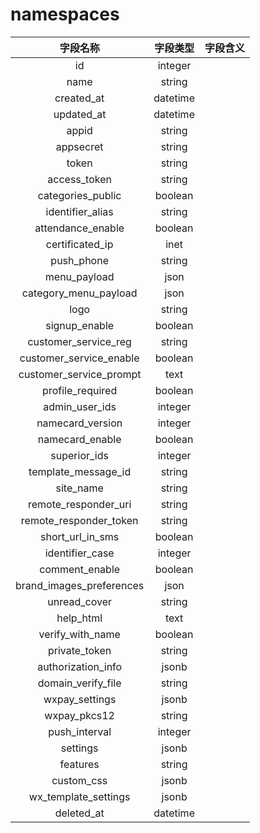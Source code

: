 # namespaces

| 字段名称 | 字段类型 | 字段含义 |
| :-----: | :-----: | :-----: 
| id | integer |  |
| name | string |  |
| created_at | datetime |  |
| updated_at | datetime |  |
| appid | string |  |
| appsecret | string |  |
| token | string |  |
| access_token | string |  |
| categories_public | boolean |  |
| identifier_alias | string |  |
| attendance_enable | boolean |  |
| certificated_ip | inet |  |
| push_phone | string |  |
| menu_payload | json |  |
| category_menu_payload | json |  |
| logo | string |  |
| signup_enable | boolean |  |
| customer_service_reg | string |  |
| customer_service_enable | boolean |  |
| customer_service_prompt | text |  |
| profile_required | boolean |  |
| admin_user_ids | integer |  |
| namecard_version | integer |  |
| namecard_enable | boolean |  |
| superior_ids | integer |  |
| template_message_id | string |  |
| site_name | string |  |
| remote_responder_uri | string |  |
| remote_responder_token | string |  |
| short_url_in_sms | boolean |  |
| identifier_case | integer |  |
| comment_enable | boolean |  |
| brand_images_preferences | json |  |
| unread_cover | string |  |
| help_html | text |  |
| verify_with_name | boolean |  |
| private_token | string |  |
| authorization_info | jsonb |  |
| domain_verify_file | string |  |
| wxpay_settings | jsonb |  |
| wxpay_pkcs12 | string |  |
| push_interval | integer |  |
| settings | jsonb |  |
| features | string |  |
| custom_css | jsonb |  |
| wx_template_settings | jsonb |  |
| deleted_at | datetime |  |

